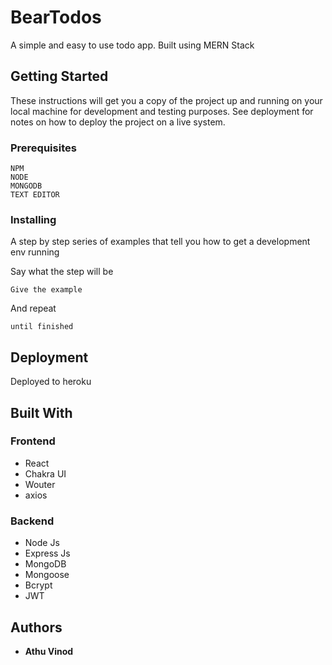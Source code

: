 # BearTodos

A simple and easy to use todo app. Built using MERN Stack

## Getting Started

These instructions will get you a copy of the project up and running on your local machine for development and testing purposes. See deployment for notes on how to deploy the project on a live system.

### Prerequisites

```
NPM
NODE
MONGODB
TEXT EDITOR
```

### Installing

A step by step series of examples that tell you how to get a development env running

Say what the step will be

```
Give the example
```

And repeat

```
until finished
```

## Deployment

Deployed to heroku

## Built With

### Frontend

* React 
* Chakra UI
* Wouter
* axios
### Backend

* Node Js
* Express Js
* MongoDB
* Mongoose
* Bcrypt
* JWT


## Authors

* **Athu Vinod**



